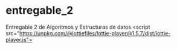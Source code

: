# entregable_2
 Entregable 2 de Algoritmos y Estructuras de datos
 \<script src="https://unpkg.com/@lottiefiles/lottie-player@1.5.7/dist/lottie-player.js"></script> 
